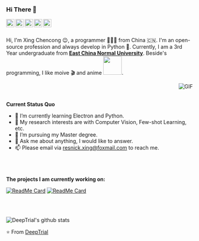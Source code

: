 ### Hi There 👋

<a href="https://s1.ax1x.com/2020/07/26/apBFjH.jpg">
  <img align="left" alt="Wechat" width="22px" src="https://cdn.jsdelivr.net/npm/simple-icons@3.1.0/icons/wechat.svg" />
</a>
<a href="https://www.linkedin.com/in/%E7%90%9B%E8%81%AA-%E9%82%A2-2b782b161/">
  <img align="left" alt="LinkedIn" width="22px" src="https://cdn.jsdelivr.net/npm/simple-icons@3.1.0/icons/linkedin.svg" />
</a>
<a href="resnick.xing@foxmail.com">
  <img align="left" alt="'Gmail" width="22px" src="https://cdn.jsdelivr.net/npm/simple-icons@3.1.0/icons/gmail.svg" />
</a>
<a href="https://leetcode-cn.com/u/deeptrial/">
  <img align="left" alt="LeetCode" width="22px" src="https://cdn.jsdelivr.net/npm/simple-icons@3.1.0/icons/leetcode.svg" />
</a>
<a href="https://www.kaggle.com/deeptrial">
  <img align="left" alt="Kaggle" width="22px" src="https://cdn.jsdelivr.net/npm/simple-icons@3.1.0/icons/kaggle.svg" />
</a>

<br />
<br />

Hi, I'm Xing Chencong 😉, a programmer 👨🏻‍💻 from China 🇨🇳. I'm an open-source profession and always develop in Python 🐍. Currently, I am a 3rd Year undergraduate from <a href="https://www.ecnu.edu.cn/"> <b>East China Normal University</b></a>.  Beside's programming, I like moive 🎬 and anime <img src="https://media.giphy.com/media/VgCDAzcKvsR6OM0uWg/giphy.gif" width="50">.

  <img align="right" alt="GIF" src="https://media.giphy.com/media/iIqmM5tTjmpOB9mpbn/giphy.gif" />
  
<br />
<br />

**Current Status Quo**

- 🌱 I’m currently learning Electron and Python.
- 🤔 My research interests are with Computer Vision, Few-shot Learning, etc.
- 💼 I’m pursuing my Master degree.
- 💬 Ask me about anything, I would like to answer.
- 📫 Please email via resnick.xing@foxmail.com to reach me.

<br />
<br />

**The projects I am currently working on:**

[![ReadMe Card](https://github-readme-stats.vercel.app/api/pin/?username=DeepTrial&repo=Retina-VesselNet)](https://github.com/DeepTrial/Retina-VesselNet)
[![ReadMe Card](https://github-readme-stats.vercel.app/api/pin/?username=LPAIS&repo=Xray-PI)](https://github.com/LPAIS/Xray-PI)

<br />
<br />

![DeepTrial's github stats](https://github-readme-stats.vercel.app/api?username=DeepTrial&show_icons=true&hide_border=true)

⭐️ From [DeepTrial](https://github.com/DeepTrial)
